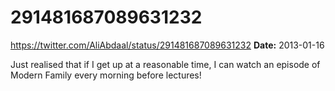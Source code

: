 # 291481687089631232
https://twitter.com/AliAbdaal/status/291481687089631232
**Date:** 2013-01-16

Just realised that if I get up at a reasonable time, I can watch an episode of Modern Family every morning before lectures!
